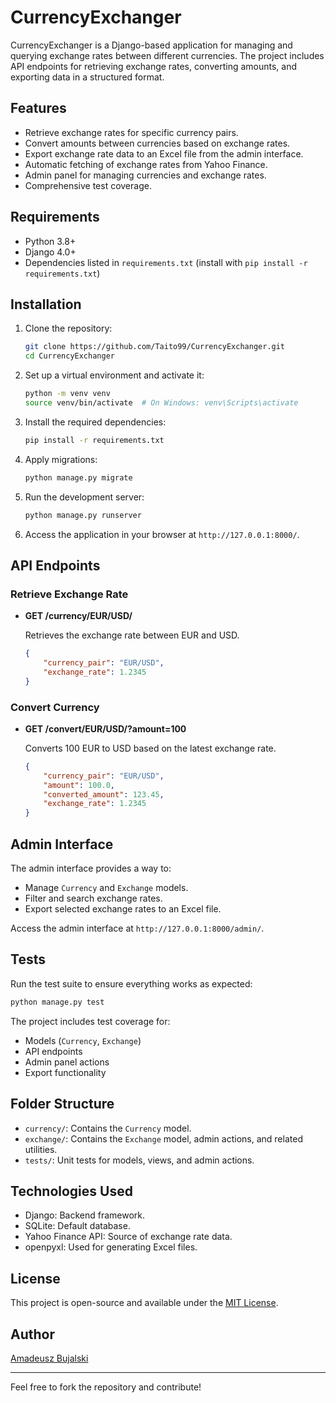 # CurrencyExchanger

CurrencyExchanger is a Django-based application for managing and querying exchange rates between different currencies. The project includes API endpoints for retrieving exchange rates, converting amounts, and exporting data in a structured format.

## Features

- Retrieve exchange rates for specific currency pairs.
- Convert amounts between currencies based on exchange rates.
- Export exchange rate data to an Excel file from the admin interface.
- Automatic fetching of exchange rates from Yahoo Finance.
- Admin panel for managing currencies and exchange rates.
- Comprehensive test coverage.

## Requirements

- Python 3.8+
- Django 4.0+
- Dependencies listed in `requirements.txt` (install with `pip install -r requirements.txt`)

## Installation

1. Clone the repository:

   ```bash
   git clone https://github.com/Taito99/CurrencyExchanger.git
   cd CurrencyExchanger
   ```

2. Set up a virtual environment and activate it:

   ```bash
   python -m venv venv
   source venv/bin/activate  # On Windows: venv\Scripts\activate
   ```

3. Install the required dependencies:

   ```bash
   pip install -r requirements.txt
   ```

4. Apply migrations:

   ```bash
   python manage.py migrate
   ```

5. Run the development server:

   ```bash
   python manage.py runserver
   ```

6. Access the application in your browser at `http://127.0.0.1:8000/`.

## API Endpoints

### Retrieve Exchange Rate

- **GET /currency/EUR/USD/**

  Retrieves the exchange rate between EUR and USD.

  ```json
  {
      "currency_pair": "EUR/USD",
      "exchange_rate": 1.2345
  }
  ```

### Convert Currency

- **GET /convert/EUR/USD/?amount=100**

  Converts 100 EUR to USD based on the latest exchange rate.

  ```json
  {
      "currency_pair": "EUR/USD",
      "amount": 100.0,
      "converted_amount": 123.45,
      "exchange_rate": 1.2345
  }
  ```

## Admin Interface

The admin interface provides a way to:

- Manage `Currency` and `Exchange` models.
- Filter and search exchange rates.
- Export selected exchange rates to an Excel file.

Access the admin interface at `http://127.0.0.1:8000/admin/`.

## Tests

Run the test suite to ensure everything works as expected:

```bash
python manage.py test
```

The project includes test coverage for:

- Models (`Currency`, `Exchange`)
- API endpoints
- Admin panel actions
- Export functionality

## Folder Structure

- `currency/`: Contains the `Currency` model.
- `exchange/`: Contains the `Exchange` model, admin actions, and related utilities.
- `tests/`: Unit tests for models, views, and admin actions.

## Technologies Used

- Django: Backend framework.
- SQLite: Default database.
- Yahoo Finance API: Source of exchange rate data.
- openpyxl: Used for generating Excel files.

## License

This project is open-source and available under the [MIT License](LICENSE).

## Author

[Amadeusz Bujalski](https://github.com/Taito99)

---

Feel free to fork the repository and contribute!

